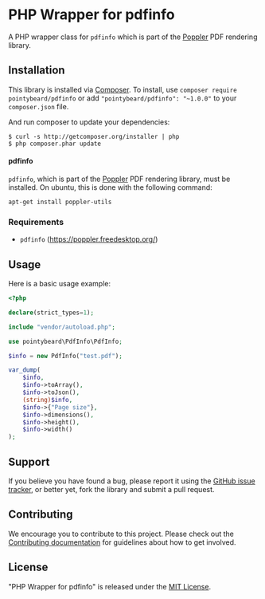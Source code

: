# PHP Wrapper for pdfinfo

A PHP wrapper class for `pdfinfo` which is part of the [Poppler](https://poppler.freedesktop.org/) PDF rendering library.

## Installation

This library is installed via [Composer](http://getcomposer.org/). To install, use `composer require pointybeard/pdfinfo` or add `"pointybeard/pdfinfo": "~1.0.0"` to your `composer.json` file.

And run composer to update your dependencies:

    $ curl -s http://getcomposer.org/installer | php
    $ php composer.phar update

#### pdfinfo

`pdfinfo`, which is part of the [Poppler](https://poppler.freedesktop.org/) PDF rendering library, must be installed. On ubuntu, this is done with the following command:

    apt-get install poppler-utils

### Requirements

- `pdfinfo` (https://poppler.freedesktop.org/)

## Usage

Here is a basic usage example:

```php
<?php

declare(strict_types=1);

include "vendor/autoload.php";

use pointybeard\PdfInfo\PdfInfo;

$info = new PdfInfo("test.pdf");

var_dump(
    $info,
    $info->toArray(),
    $info->toJson(),
    (string)$info,
    $info->{"Page size"},
    $info->dimensions(),
    $info->height(),
    $info->width()
);
```

## Support

If you believe you have found a bug, please report it using the [GitHub issue tracker](https://github.com/pointybeard/pdfinfo/issues),
or better yet, fork the library and submit a pull request.

## Contributing

We encourage you to contribute to this project. Please check out the [Contributing documentation](https://github.com/pointybeard/pdfinfo/blob/master/CONTRIBUTING.md) for guidelines about how to get involved.

## License

"PHP Wrapper for pdfinfo" is released under the [MIT License](http://www.opensource.org/licenses/MIT).
